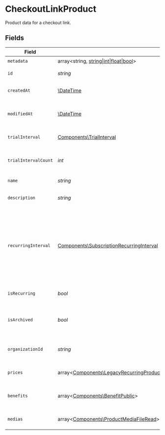 # CheckoutLinkProduct

Product data for a checkout link.


## Fields

| Field                                                                                                                                                                                                                                                                                                                                                         | Type                                                                                                                                                                                                                                                                                                                                                          | Required                                                                                                                                                                                                                                                                                                                                                      | Description                                                                                                                                                                                                                                                                                                                                                   |
| ------------------------------------------------------------------------------------------------------------------------------------------------------------------------------------------------------------------------------------------------------------------------------------------------------------------------------------------------------------- | ------------------------------------------------------------------------------------------------------------------------------------------------------------------------------------------------------------------------------------------------------------------------------------------------------------------------------------------------------------- | ------------------------------------------------------------------------------------------------------------------------------------------------------------------------------------------------------------------------------------------------------------------------------------------------------------------------------------------------------------- | ------------------------------------------------------------------------------------------------------------------------------------------------------------------------------------------------------------------------------------------------------------------------------------------------------------------------------------------------------------- |
| `metadata`                                                                                                                                                                                                                                                                                                                                                    | array<string, [string\|int\|float\|bool](../../Models/Components/CheckoutLinkProductMetadata.md)>                                                                                                                                                                                                                                                             | :heavy_check_mark:                                                                                                                                                                                                                                                                                                                                            | N/A                                                                                                                                                                                                                                                                                                                                                           |
| `id`                                                                                                                                                                                                                                                                                                                                                          | *string*                                                                                                                                                                                                                                                                                                                                                      | :heavy_check_mark:                                                                                                                                                                                                                                                                                                                                            | The ID of the object.                                                                                                                                                                                                                                                                                                                                         |
| `createdAt`                                                                                                                                                                                                                                                                                                                                                   | [\DateTime](https://www.php.net/manual/en/class.datetime.php)                                                                                                                                                                                                                                                                                                 | :heavy_check_mark:                                                                                                                                                                                                                                                                                                                                            | Creation timestamp of the object.                                                                                                                                                                                                                                                                                                                             |
| `modifiedAt`                                                                                                                                                                                                                                                                                                                                                  | [\DateTime](https://www.php.net/manual/en/class.datetime.php)                                                                                                                                                                                                                                                                                                 | :heavy_check_mark:                                                                                                                                                                                                                                                                                                                                            | Last modification timestamp of the object.                                                                                                                                                                                                                                                                                                                    |
| `trialInterval`                                                                                                                                                                                                                                                                                                                                               | [Components\TrialInterval](../../Models/Components/TrialInterval.md)                                                                                                                                                                                                                                                                                          | :heavy_check_mark:                                                                                                                                                                                                                                                                                                                                            | The interval unit for the trial period.                                                                                                                                                                                                                                                                                                                       |
| `trialIntervalCount`                                                                                                                                                                                                                                                                                                                                          | *int*                                                                                                                                                                                                                                                                                                                                                         | :heavy_check_mark:                                                                                                                                                                                                                                                                                                                                            | The number of interval units for the trial period.                                                                                                                                                                                                                                                                                                            |
| `name`                                                                                                                                                                                                                                                                                                                                                        | *string*                                                                                                                                                                                                                                                                                                                                                      | :heavy_check_mark:                                                                                                                                                                                                                                                                                                                                            | The name of the product.                                                                                                                                                                                                                                                                                                                                      |
| `description`                                                                                                                                                                                                                                                                                                                                                 | *string*                                                                                                                                                                                                                                                                                                                                                      | :heavy_check_mark:                                                                                                                                                                                                                                                                                                                                            | The description of the product.                                                                                                                                                                                                                                                                                                                               |
| `recurringInterval`                                                                                                                                                                                                                                                                                                                                           | [Components\SubscriptionRecurringInterval](../../Models/Components/SubscriptionRecurringInterval.md)                                                                                                                                                                                                                                                          | :heavy_check_mark:                                                                                                                                                                                                                                                                                                                                            | The recurring interval of the product. If `None`, the product is a one-time purchase.Note that the `day` and `week` values are for internal Polar staff use only.                                                                                                                                                                                             |
| `isRecurring`                                                                                                                                                                                                                                                                                                                                                 | *bool*                                                                                                                                                                                                                                                                                                                                                        | :heavy_check_mark:                                                                                                                                                                                                                                                                                                                                            | Whether the product is a subscription.                                                                                                                                                                                                                                                                                                                        |
| `isArchived`                                                                                                                                                                                                                                                                                                                                                  | *bool*                                                                                                                                                                                                                                                                                                                                                        | :heavy_check_mark:                                                                                                                                                                                                                                                                                                                                            | Whether the product is archived and no longer available.                                                                                                                                                                                                                                                                                                      |
| `organizationId`                                                                                                                                                                                                                                                                                                                                              | *string*                                                                                                                                                                                                                                                                                                                                                      | :heavy_check_mark:                                                                                                                                                                                                                                                                                                                                            | The ID of the organization owning the product.                                                                                                                                                                                                                                                                                                                |
| `prices`                                                                                                                                                                                                                                                                                                                                                      | array<[Components\LegacyRecurringProductPriceFixed\|Components\LegacyRecurringProductPriceCustom\|Components\LegacyRecurringProductPriceFree\|Components\ProductPriceFixed\|Components\ProductPriceCustom\|Components\ProductPriceFree\|Components\ProductPriceSeatBased\|Components\ProductPriceMeteredUnit](../../Models/Components/CheckoutLinkProductPrices.md)> | :heavy_check_mark:                                                                                                                                                                                                                                                                                                                                            | List of prices for this product.                                                                                                                                                                                                                                                                                                                              |
| `benefits`                                                                                                                                                                                                                                                                                                                                                    | array<[Components\BenefitPublic](../../Models/Components/BenefitPublic.md)>                                                                                                                                                                                                                                                                                   | :heavy_check_mark:                                                                                                                                                                                                                                                                                                                                            | List of benefits granted by the product.                                                                                                                                                                                                                                                                                                                      |
| `medias`                                                                                                                                                                                                                                                                                                                                                      | array<[Components\ProductMediaFileRead](../../Models/Components/ProductMediaFileRead.md)>                                                                                                                                                                                                                                                                     | :heavy_check_mark:                                                                                                                                                                                                                                                                                                                                            | List of medias associated to the product.                                                                                                                                                                                                                                                                                                                     |